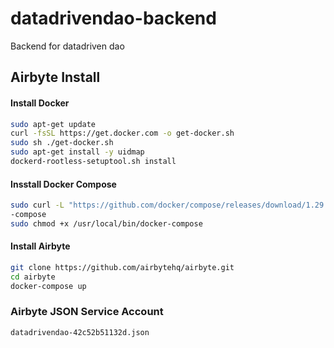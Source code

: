 # datadrivendao-backend

Backend for datadriven dao

## Airbyte Install

#### Install Docker

```bash
sudo apt-get update
curl -fsSL https://get.docker.com -o get-docker.sh
sudo sh ./get-docker.sh
sudo apt-get install -y uidmap
dockerd-rootless-setuptool.sh install
```

#### Insstall Docker Compose

```bash
sudo curl -L "https://github.com/docker/compose/releases/download/1.29.2/docker-compose-$(uname -s)-$(uname -m)" -o /usr/local/bin/docker
-compose
sudo chmod +x /usr/local/bin/docker-compose
```

#### Install Airbyte

```bash
git clone https://github.com/airbytehq/airbyte.git
cd airbyte
docker-compose up
```

### Airbyte JSON Service Account

`datadrivendao-42c52b51132d.json`